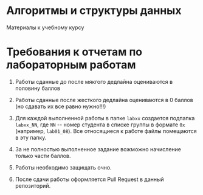 # Алгоритмы и структуры данных

Материалы к учебному курсу


# Требования к отчетам по лабораторным работам

1. Работы сданные до после мякгого дедлайна оцениваются в половину баллов

2. Работы сданные после жесткого дедлайна оцениваются в 0 баллов (но сдавать их все равно нужно!!!)

3. Для каждой выполненной работы в папке `labxx` создается подпапка `labxx_NN`,
где `NN` -- номер студента в списке группы в формате `0x` (например, `lab01_08`).
Все относящиеся к работе файлы помещаются в эту папку.

4. За не полностью выполненное задание вожможно начисление только части баллов.

5. Работы необходимо защищать очно.

6. После сдачи работы оформляется Pull Request в данный репозиторий.
